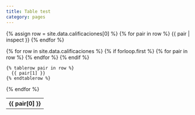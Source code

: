 ```yaml
---
title: Table test
category: pages
---
```


{% assign row = site.data.calificaciones[0] %}
{% for pair in row %}
  {{ pair | inspect }}
{% endfor %}


<table>
  {% for row in site.data.calificaciones %}
    {% if forloop.first %}
    <tr>
      {% for pair in row %}
        <th>{{ pair[0] }}</th>
      {% endfor %}
    </tr>
    {% endif %}

    {% tablerow pair in row %}
      {{ pair[1] }}
    {% endtablerow %}
    
  {% endfor %}
</table>